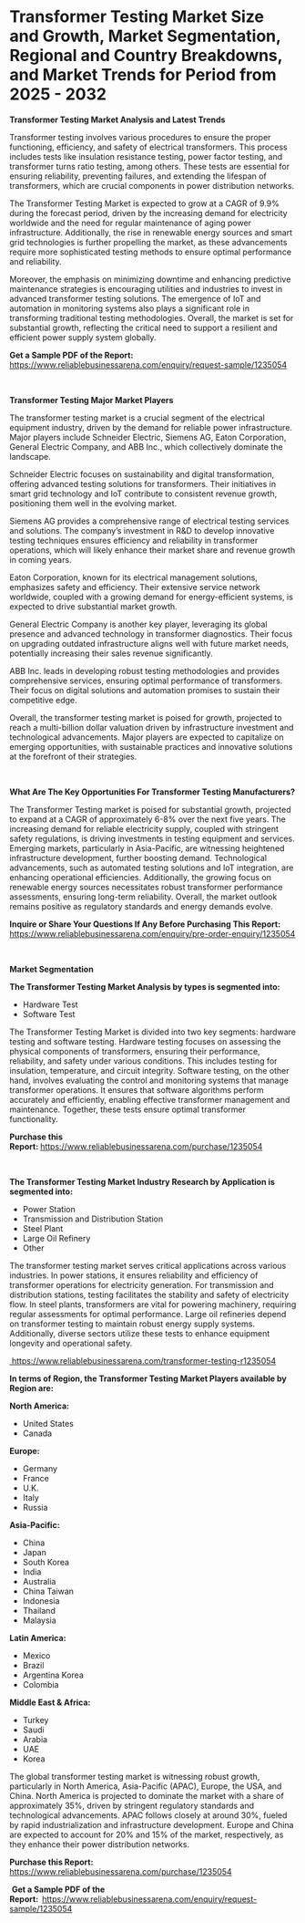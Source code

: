 <p><h1>Transformer Testing Market Size and Growth, Market Segmentation, Regional and Country Breakdowns, and Market Trends for Period from 2025 -  2032</h1></p><p><strong>Transformer Testing Market Analysis and Latest Trends</strong></p>
<p><p>Transformer testing involves various procedures to ensure the proper functioning, efficiency, and safety of electrical transformers. This process includes tests like insulation resistance testing, power factor testing, and transformer turns ratio testing, among others. These tests are essential for ensuring reliability, preventing failures, and extending the lifespan of transformers, which are crucial components in power distribution networks.</p><p>The Transformer Testing Market is expected to grow at a CAGR of 9.9% during the forecast period, driven by the increasing demand for electricity worldwide and the need for regular maintenance of aging power infrastructure. Additionally, the rise in renewable energy sources and smart grid technologies is further propelling the market, as these advancements require more sophisticated testing methods to ensure optimal performance and reliability. </p><p>Moreover, the emphasis on minimizing downtime and enhancing predictive maintenance strategies is encouraging utilities and industries to invest in advanced transformer testing solutions. The emergence of IoT and automation in monitoring systems also plays a significant role in transforming traditional testing methodologies. Overall, the market is set for substantial growth, reflecting the critical need to support a resilient and efficient power supply system globally.</p></p>
<p><strong>Get a Sample PDF of the Report:&nbsp;</strong> <a href="https://www.reliablebusinessarena.com/enquiry/request-sample/1235054?utm_campaign=3670&utm_medium=2&utm_source=Github&utm_content=ia&utm_term=19042025&utm_id=transformer-testing">https://www.reliablebusinessarena.com/enquiry/request-sample/1235054</a></p>
<p>&nbsp;</p>
<p><strong>Transformer Testing Major Market Players</strong></p>
<p><p>The transformer testing market is a crucial segment of the electrical equipment industry, driven by the demand for reliable power infrastructure. Major players include Schneider Electric, Siemens AG, Eaton Corporation, General Electric Company, and ABB Inc., which collectively dominate the landscape.</p><p>Schneider Electric focuses on sustainability and digital transformation, offering advanced testing solutions for transformers. Their initiatives in smart grid technology and IoT contribute to consistent revenue growth, positioning them well in the evolving market.</p><p>Siemens AG provides a comprehensive range of electrical testing services and solutions. The company’s investment in R&D to develop innovative testing techniques ensures efficiency and reliability in transformer operations, which will likely enhance their market share and revenue growth in coming years.</p><p>Eaton Corporation, known for its electrical management solutions, emphasizes safety and efficiency. Their extensive service network worldwide, coupled with a growing demand for energy-efficient systems, is expected to drive substantial market growth.</p><p>General Electric Company is another key player, leveraging its global presence and advanced technology in transformer diagnostics. Their focus on upgrading outdated infrastructure aligns well with future market needs, potentially increasing their sales revenue significantly.</p><p>ABB Inc. leads in developing robust testing methodologies and provides comprehensive services, ensuring optimal performance of transformers. Their focus on digital solutions and automation promises to sustain their competitive edge.</p><p>Overall, the transformer testing market is poised for growth, projected to reach a multi-billion dollar valuation driven by infrastructure investment and technological advancements. Major players are expected to capitalize on emerging opportunities, with sustainable practices and innovative solutions at the forefront of their strategies.</p></p>
<p>&nbsp;</p>
<p><strong>What Are The Key Opportunities For Transformer Testing Manufacturers?</strong></p>
<p><p>The Transformer Testing market is poised for substantial growth, projected to expand at a CAGR of approximately 6-8% over the next five years. The increasing demand for reliable electricity supply, coupled with stringent safety regulations, is driving investments in testing equipment and services. Emerging markets, particularly in Asia-Pacific, are witnessing heightened infrastructure development, further boosting demand. Technological advancements, such as automated testing solutions and IoT integration, are enhancing operational efficiencies. Additionally, the growing focus on renewable energy sources necessitates robust transformer performance assessments, ensuring long-term reliability. Overall, the market outlook remains positive as regulatory standards and energy demands evolve.</p></p>
<p><strong>Inquire or Share Your Questions If Any Before Purchasing This Report:</strong> <a href="https://www.reliablebusinessarena.com/enquiry/pre-order-enquiry/1235054?utm_campaign=3670&utm_medium=2&utm_source=Github&utm_content=ia&utm_term=19042025&utm_id=transformer-testing">https://www.reliablebusinessarena.com/enquiry/pre-order-enquiry/1235054</a></p>
<p>&nbsp;</p>
<p><strong>Market Segmentation</strong></p>
<p><strong>The Transformer Testing Market Analysis by types is segmented into:</strong></p>
<p><ul><li>Hardware Test</li><li>Software Test</li></ul></p>
<p><p>The Transformer Testing Market is divided into two key segments: hardware testing and software testing. Hardware testing focuses on assessing the physical components of transformers, ensuring their performance, reliability, and safety under various conditions. This includes testing for insulation, temperature, and circuit integrity. Software testing, on the other hand, involves evaluating the control and monitoring systems that manage transformer operations. It ensures that software algorithms perform accurately and efficiently, enabling effective transformer management and maintenance. Together, these tests ensure optimal transformer functionality.</p></p>
<p><strong>Purchase this Report:&nbsp;</strong><a href="https://www.reliablebusinessarena.com/purchase/1235054?utm_campaign=3670&utm_medium=2&utm_source=Github&utm_content=ia&utm_term=19042025&utm_id=transformer-testing">https://www.reliablebusinessarena.com/purchase/1235054</a></p>
<p>&nbsp;</p>
<p><strong>The Transformer Testing Market Industry Research by Application is segmented into:</strong></p>
<p><ul><li>Power Station</li><li>Transmission and Distribution Station</li><li>Steel Plant</li><li>Large Oil Refinery</li><li>Other</li></ul></p>
<p><p>The transformer testing market serves critical applications across various industries. In power stations, it ensures reliability and efficiency of transformer operations for electricity generation. For transmission and distribution stations, testing facilitates the stability and safety of electricity flow. In steel plants, transformers are vital for powering machinery, requiring regular assessments for optimal performance. Large oil refineries depend on transformer testing to maintain robust energy supply systems. Additionally, diverse sectors utilize these tests to enhance equipment longevity and operational safety.</p></p>
<p><a href="https://www.reliablebusinessarena.com/transformer-testing-r1235054?utm_campaign=3670&utm_medium=2&utm_source=Github&utm_content=ia&utm_term=19042025&utm_id=transformer-testing">&nbsp;https://www.reliablebusinessarena.com/transformer-testing-r1235054</a></p>
<p><strong>In terms of Region, the Transformer Testing Market Players available by Region are:</strong></p>
<p>
    <p> <strong> North America: </strong>
        <ul>
            <li>United States</li>
            <li>Canada</li>
        </ul>
        </p> 
    <p> <strong> Europe: </strong>
        <ul>
            <li>Germany</li>
            <li>France</li>
            <li>U.K.</li>
            <li>Italy</li>
            <li>Russia</li>
        </ul>
        </p> 
    <p> <strong> Asia-Pacific: </strong>
        <ul>
            <li>China</li>
            <li>Japan</li>
            <li>South Korea</li>
            <li>India</li>
            <li>Australia</li>
            <li>China Taiwan</li>
            <li>Indonesia</li>
            <li>Thailand</li>
            <li>Malaysia</li>
        </ul>
        </p> 
    <p> <strong> Latin America: </strong>
        <ul>
            <li>Mexico</li>
            <li>Brazil</li>
            <li>Argentina Korea</li>
            <li>Colombia</li>
        </ul>
        </p> 
    <p> <strong> Middle East & Africa: </strong>
        <ul>
            <li>Turkey</li>
            <li>Saudi</li>
            <li>Arabia</li>
            <li>UAE</li>
            <li>Korea</li>
        </ul>
    </p>
    </p>
<p><p>The global transformer testing market is witnessing robust growth, particularly in North America, Asia-Pacific (APAC), Europe, the USA, and China. North America is projected to dominate the market with a share of approximately 35%, driven by stringent regulatory standards and technological advancements. APAC follows closely at around 30%, fueled by rapid industrialization and infrastructure development. Europe and China are expected to account for 20% and 15% of the market, respectively, as they enhance their power distribution networks.</p></p>
<p><strong>Purchase this Report: </strong><a href="https://www.reliablebusinessarena.com/purchase/1235054?utm_campaign=3670&utm_medium=2&utm_source=Github&utm_content=ia&utm_term=19042025&utm_id=transformer-testing">https://www.reliablebusinessarena.com/purchase/1235054</a></p>
<p>&nbsp;<strong>Get a Sample PDF of the Report:&nbsp;&nbsp;</strong><a href="https://www.reliablebusinessarena.com/enquiry/request-sample/1235054?utm_campaign=3670&utm_medium=2&utm_source=Github&utm_content=ia&utm_term=19042025&utm_id=transformer-testing">https://www.reliablebusinessarena.com/enquiry/request-sample/1235054</a></p>
<p><strong></strong></p>
<p><p></p><p></p><p></p></p>